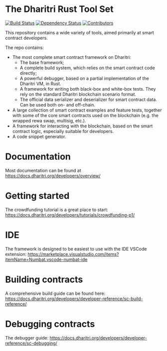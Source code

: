 # The Dharitri Rust Tool Set


[![Build Status](https://img.shields.io/github/actions/workflow/status/dharitri/drt-rs-sdk/actions.yml?branch=main)](https://github.com/TerraDharitri/drt-rs-sdk/actions/workflows/actions.yml?query=branch%3Amain) [![Dependency Status](https://deps.rs/repo/github/dharitri/drt-rs-sdk/status.svg)](https://deps.rs/repo/github/dharitri/drt-rs-sdk) [![Contributors](https://img.shields.io/github/contributors/dharitri/drt-rs-sdk)](https://github.com/TerraDharitri/drt-rs-sdk/graphs/contributors)

This repository contains a wide variety of tools, aimed primarily at smart contract developers.

The repo contains:
- The most complete smart contract framework on Dharitri:
    - The base framework;
    - A complete build system, which relies on the smart contract code directly;
    - A powerful debugger, based on a partial implementation of the Dharitri VM, in Rust.
    - A framework for writing both black-box and white-box tests. They rely on the standard Dharitri blockchain scenario format.
    - The official data serializer and deserializer for smart contract data. Can be used both on- and off-chain.
- A large collection of smart contract examples and feature tests, together with some of the core smart contracts used on the blockchain (e.g. the wrapped rewa swap, multisig, etc.).
- A framework for interacting with the blockchain, based on the smart contract logic, especially suitable for developers.
- A code snippet generator.

# Documentation

Most documentation can be found at https://docs.dharitri.org/developers/overview/

# Getting started

The crowdfunding tutorial is a great place to start: https://docs.dharitri.org/developers/tutorials/crowdfunding-p1/

# IDE

The framework is designed to be easiest to use with the IDE VSCode extension: https://marketplace.visualstudio.com/items?itemName=Numbat.vscode-numbat-ide

# Building contracts

A comprehensive build guide can be found here: https://docs.dharitri.org/developers/developer-reference/sc-build-reference/

# Debugging contracts

The debugger guide: https://docs.dharitri.org/developers/developer-reference/sc-debugging/
